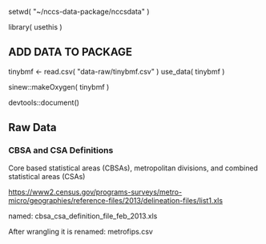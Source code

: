 setwd( "~/nccs-data-package/nccsdata" )

library( usethis )

## ADD DATA TO PACKAGE

tinybmf <- read.csv( "data-raw/tinybmf.csv" )
use_data( tinybmf )

sinew::makeOxygen( tinybmf )

devtools::document()


## Raw Data


### CBSA and CSA Definitions 

Core based statistical areas (CBSAs), metropolitan divisions, and combined statistical areas (CSAs)

https://www2.census.gov/programs-surveys/metro-micro/geographies/reference-files/2013/delineation-files/list1.xls

named: cbsa_csa_definition_file_feb_2013.xls

After wrangling it is renamed: metrofips.csv

